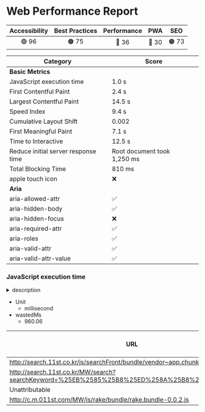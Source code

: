 # Web Performance Report

| Accessibility | Best Practices | Performance | PWA | SEO |
| :---: | :---: | :---: | :---: | :---: |
| 🟢 96 | 🟠 75 | 🔴 36 | 🔴 30 | 🟠 73 |

| Category | Score |
| --- | --- |
| **Basic Metrics** | |
| JavaScript execution time | 1.0 s |
| First Contentful Paint | 2.4 s |
| Largest Contentful Paint | 14.5 s |
| Speed Index | 9.4 s |
| Cumulative Layout Shift | 0.002 |
| First Meaningful Paint | 7.1 s |
| Time to Interactive | 12.5 s |
| Reduce initial server response time | Root document took 1,250 ms |
| Total Blocking Time | 810 ms |
| apple touch icon | ❌ |
| **Aria** | |
| aria-allowed-attr | ✅ |
| aria-hidden-body | ✅ |
| aria-hidden-focus | ❌ |
| aria-required-attr | ✅ |
| aria-roles | ✅ |
| aria-valid-attr | ✅ |
| aria-valid-attr-value | ✅ |

### JavaScript execution time

<details><summary>description</summary>
  
  Consider reducing the time spent parsing, compiling, and executing JS. You may find delivering smaller JS payloads helps with this. [Learn more](https://web.dev/bootup-time/).
  
  </details>

- Unit
  - millisecond
- wastedMs
  - 960.06

| URL | Total CPU Time | Script Evaluation | Script Parse |
| --- | --- | --- | --- |
| http://search.11st.co.kr/js/searchFront/bundle/vendor~app.chunk.js?v=v_123 | 3032.42 | 858.14 | 10.36 |
| http://search.11st.co.kr/MW/search?searchKeyword=%25EB%2585%25B8%25ED%258A%25B8%25EB%25B6%2581 | 403.15 | 12.7 | 25.9 |
| Unattributable | 370.52 | 5.76 | 0.3 |
| http://c.m.011st.com/MW/js/rake/bundle/rake.bundle-0.0.2.js | 52.6 | 45.93 | 0.97 |

